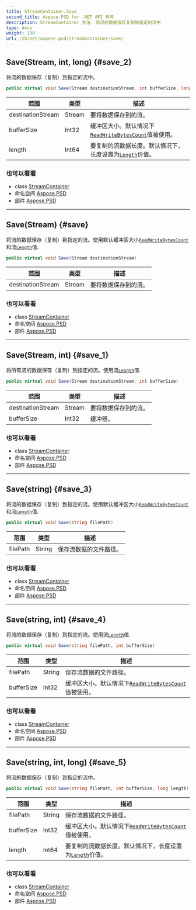 ```yaml
---
title: StreamContainer.Save
second_title: Aspose.PSD for .NET API 参考
description: StreamContainer 方法. 将流的数据保存复制到指定的流中
type: docs
weight: 130
url: /zh/net/aspose.psd/streamcontainer/save/
---
```

## Save(Stream, int, long) {#save_2}

将流的数据保存（复制）到指定的流中。

```csharp
public virtual void Save(Stream destinationStream, int bufferSize, long length)
```

| 范围 | 类型 | 描述 |
| --- | --- | --- |
| destinationStream | Stream | 要将数据保存到的流。 |
| bufferSize | Int32 | 缓冲区大小。默认情况下[`ReadWriteBytesCount`](../readwritebytescount/)值被使用。 |
| length | Int64 | 要复制的流数据长度。默认情况下，长度设置为[`Length`](../length/)价值。 |

### 也可以看看

* class [StreamContainer](../)
* 命名空间 [Aspose.PSD](../../streamcontainer/)
* 部件 [Aspose.PSD](../../../)

---

## Save(Stream) {#save}

将流的数据保存（复制）到指定的流。使用默认缓冲区大小[`ReadWriteBytesCount`](../readwritebytescount/)和流[`Length`](../length/)值.

```csharp
public virtual void Save(Stream destinationStream)
```

| 范围 | 类型 | 描述 |
| --- | --- | --- |
| destinationStream | Stream | 要将数据保存到的流。 |

### 也可以看看

* class [StreamContainer](../)
* 命名空间 [Aspose.PSD](../../streamcontainer/)
* 部件 [Aspose.PSD](../../../)

---

## Save(Stream, int) {#save_1}

将所有流的数据保存（复制）到指定的流。使用流[`Length`](../length/)值.

```csharp
public virtual void Save(Stream destinationStream, int bufferSize)
```

| 范围 | 类型 | 描述 |
| --- | --- | --- |
| destinationStream | Stream | 要将数据保存到的流。 |
| bufferSize | Int32 | 缓冲器。 |

### 也可以看看

* class [StreamContainer](../)
* 命名空间 [Aspose.PSD](../../streamcontainer/)
* 部件 [Aspose.PSD](../../../)

---

## Save(string) {#save_3}

将流的数据保存（复制）到指定的流。使用默认缓冲区大小[`ReadWriteBytesCount`](../readwritebytescount/)和流[`Length`](../length/)值.

```csharp
public virtual void Save(string filePath)
```

| 范围 | 类型 | 描述 |
| --- | --- | --- |
| filePath | String | 保存流数据的文件路径。 |

### 也可以看看

* class [StreamContainer](../)
* 命名空间 [Aspose.PSD](../../streamcontainer/)
* 部件 [Aspose.PSD](../../../)

---

## Save(string, int) {#save_4}

将流的数据保存（复制）到指定的流。使用流[`Length`](../length/)值.

```csharp
public virtual void Save(string filePath, int bufferSize)
```

| 范围 | 类型 | 描述 |
| --- | --- | --- |
| filePath | String | 保存流数据的文件路径。 |
| bufferSize | Int32 | 缓冲区大小。默认情况下[`ReadWriteBytesCount`](../readwritebytescount/)值被使用。 |

### 也可以看看

* class [StreamContainer](../)
* 命名空间 [Aspose.PSD](../../streamcontainer/)
* 部件 [Aspose.PSD](../../../)

---

## Save(string, int, long) {#save_5}

将流的数据保存（复制）到指定的流中。

```csharp
public virtual void Save(string filePath, int bufferSize, long length)
```

| 范围 | 类型 | 描述 |
| --- | --- | --- |
| filePath | String | 保存流数据的文件路径。 |
| bufferSize | Int32 | 缓冲区大小。默认情况下[`ReadWriteBytesCount`](../readwritebytescount/)值被使用。 |
| length | Int64 | 要复制的流数据长度。默认情况下，长度设置为[`Length`](../length/)价值。 |

### 也可以看看

* class [StreamContainer](../)
* 命名空间 [Aspose.PSD](../../streamcontainer/)
* 部件 [Aspose.PSD](../../../)


